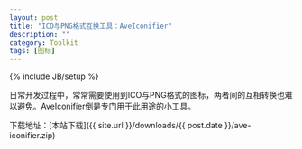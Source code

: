 ```yaml
---
layout: post
title: "ICO与PNG格式互换工具：AveIconifier"
description: ""
category: Toolkit
tags: [图标]
---
```

{% include JB/setup %}

日常开发过程中，常常需要使用到ICO与PNG格式的图标，两者间的互相转换也难以避免。AveIconifier倒是专门用于此用途的小工具。

下载地址：[本站下载]({{ site.url }}/downloads/{{ post.date }}/ave-iconifier.zip)